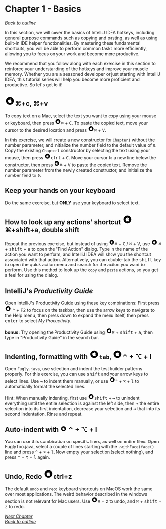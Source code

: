 # Chapter 1 - Basics
[_Back to outline_](outline.md)

In this section, we will cover the basics of IntelliJ IDEA hotkeys, including general purpose commands such as copying and pasting, as well as using
built-in IDE helper functionalities. By mastering these fundamental shortcuts, you will be able to perform common tasks more efficiently, allowing
you to focus on your work and become more productive.

We recommend that you follow along with each exercise in this section to reinforce your understanding of the hotkeys and improve your muscle memory.
Whether you are a seasoned developer or just starting with IntelliJ IDEA, this tutorial series will help you become more proficient and productive.
So let's get to it!

## ![Mac](../icons/glyph-apple-32.png)&#8984;+c, &#8984;+v
To copy text on a Mac, select the text you want to copy using your mouse or keyboard, then press ![Mac](../icons/glyph-apple-20.png)<kbd>&#8984;</kbd> + <kbd>C</kbd>. To paste the
copied text, move your cursor to the desired location and press ![Mac](../icons/glyph-apple-20.png)<kbd>&#8984;</kbd> + <kbd>V</kbd>.

In this exercise, we will create a new constructor for `Chapter1` without the number parameter, and initialize the number field to the default value
of `0`. Copy the existing `Chapter1` constructor by selecting the text using your mouse, then press ![Mac](../icons/glyph-apple-20.png)<kbd>ctrl</kbd> + <kbd>C</kbd>. Move your cursor to
a new line below the constructor, then press ![Mac](../icons/glyph-apple-20.png)<kbd>&#8984;</kbd> + <kbd>V</kbd> to paste the copied text. Remove the number parameter from the newly
created constructor, and initialize the number field to `0`.

## Keep your hands on your keyboard
Do the same exercise, but **ONLY** use your keyboard to select text.

## How to look up any actions' shortcut ![Mac](../icons/glyph-apple-32.png) &#8984;+shift+a, double shift
Repeat the previous exercise, but instead of using ![Mac](../icons/glyph-apple-20.png)<kbd>&#8984;</kbd> + <kbd>C</kbd> / <kbd>&#8984;</kbd> + 
<kbd>V</kbd>, use ![Mac](../icons/glyph-apple-20.png) <kbd>&#8984;</kbd> + <kbd>shift</kbd> + <kbd>a</kbd> to open the "Find Action" dialog. Type in the name of the action you want to perform, and IntelliJ IDEA will show you the shortcut associated with that action. Alternatively, you can double-tab the <kbd>shift</kbd> key to open the quick action menu and search for the 
action you want to perform. Use this method to look up the `copy` and `paste` actions, so you get a feel for using the dialog.

## IntelliJ's _Productivity Guide_

Open IntelliJ's Productivity Guide using these key combinations:
First press![Mac](../icons/glyph-apple-20.png) <kbd>&#8963;</kbd> + <kbd>F2</kbd> to focus on the taskbar, then use the arrow keys to navigate to the Help menu, then press down to
expand the menu itself, then press <kbd>enter</kbd> to select _My Productivity_.

**bonus:** Try opening the Productivity Guide using ![Mac](../icons/glyph-apple-20.png)<kbd>&#8984;</kbd> + <kbd>shift</kbd> + <kbd>a</kbd>, then type in "Productivity Guide" in the
search bar.

## Indenting, formatting with ![Mac](../icons/glyph-apple-32.png)`tab`, ![Mac](../icons/glyph-apple-32.png)&#8963; + &#8997; + l
Open `Fugly.java`, use selection and indent the test builder patterns properly.
For this exercise, you can use <kbd>shift</kbd> and your arrow keys to select lines.
Use <kbd>&#8677;</kbd> to indent them manually, or use ![Mac](../icons/glyph-apple-20.png)<kbd>&#8963;</kbd> + <kbd>&#8997;</kbd> + <kbd>l</kbd> 
to automatically format the selected
lines.

Hint: When manually indenting, first use ![Mac](../icons/glyph-apple-20.png)<kbd>shift</kbd> + <kbd>&#8677;</kbd> to unindent everything until the entire selection is against the left
side, then <kbd>&#8677;</kbd> the entire selection into its first indentation, decrease your selection and <kbd>&#8677;</kbd> that into its second
indentation. Rinse and repeat.

## Auto-indent with ![Mac](../icons/glyph-apple-20.png) &#8963; + &#8997; + l
You can use this combination on specific lines, as well on entire files.
Open FuglyToo.java, select a couple of lines starting with the `.withFace(face()` line and press <kbd>&#8963;</kbd> + <kbd>&#8997;</kbd> + <kbd>l</kbd>.
Now empty your selection (select nothing), and press <kbd>&#8963;</kbd> + <kbd>&#8997;</kbd> + <kbd>l</kbd> again.

## Undo, Redo ![Windows](../icons/glyph-apple-32.png)ctrl+z

The default `undo` and `redo` keyboard shortcuts on MacOS work the same over most applications. The weird behavior described in the windows section is
not relevant for Mac users. Use ![Mac](../icons/glyph-apple-20.png)<kbd>&#8984;</kbd> + <kbd>z</kbd> to undo, and <kbd>&#8984;</kbd> + <kbd>shift</kbd> + <kbd>z</kbd> to redo.


[_Next Chapter_](chapter2.md)  
[_Back to outline_](outline.md)